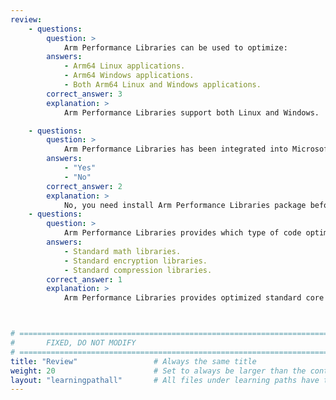 ```yaml
---
review:
    - questions:
        question: >
            Arm Performance Libraries can be used to optimize:
        answers:
            - Arm64 Linux applications.
            - Arm64 Windows applications.
            - Both Arm64 Linux and Windows applications.
        correct_answer: 3                    
        explanation: >
            Arm Performance Libraries support both Linux and Windows.

    - questions:
        question: >
            Arm Performance Libraries has been integrated into Microsoft Visual Studio installation.
        answers:
            - "Yes"
            - "No"
        correct_answer: 2                   
        explanation: >
            No, you need install Arm Performance Libraries package before using it.
    - questions:
        question: >
            Arm Performance Libraries provides which type of code optimization?  
        answers:
            - Standard math libraries.
            - Standard encryption libraries.
            - Standard compression libraries.
        correct_answer: 1          
        explanation: >
            Arm Performance Libraries provides optimized standard core math libraries for numerical applications on 64-bit Arm based processors. 



# ================================================================================
#       FIXED, DO NOT MODIFY
# ================================================================================
title: "Review"                 # Always the same title
weight: 20                      # Set to always be larger than the content in this path
layout: "learningpathall"       # All files under learning paths have this same wrapper
---
```

